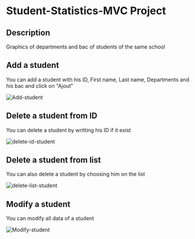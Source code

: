 # Student-Statistics-MVC Project
## Description
Graphics of departments and bac of students of the same school

## Add a student 
You can add a student with his ID, First name, Last name, Departments and his bac and click on "Ajout"

![Add-student](https://github.com/user-attachments/assets/2e43358e-4f06-43bf-bec1-46ee320a8b65)

## Delete a student from ID
You can delete a student by writting his ID if it exist

![delete-id-student](https://github.com/user-attachments/assets/5569504f-f89f-4f89-b3f1-8aebbdca46a3)

## Delete a student from list 
You can also delete a student by choosing him on the list

![delete-list-student](https://github.com/user-attachments/assets/2e8941c4-980a-41cb-8afd-827f4de3f3a1)

## Modify a student
You can modify all data of a student

![Modify-student](https://github.com/user-attachments/assets/e0131c81-6f89-4851-84cd-bba7210a66b8)


